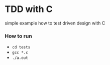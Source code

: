 # TDD with C

simple example how to test driven design with C

### How to run 

- `cd tests`
- `gcc *.c`
- `./a.out`
